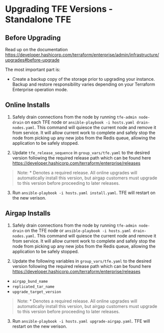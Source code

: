 # Upgrading TFE Versions - Standalone TFE

## Before Upgrading
Read up on the documentation https://developer.hashicorp.com/terraform/enterprise/admin/infrastructure/upgrades#before-upgrade

The most important part is:
- Create a backup copy of the storage prior to upgrading your instance. Backup and restore responsibility varies depending on your Terraform Enterprise operation mode.

## Online Installs
1. Safely drain connections from the node by running `tfe-admin node-drain` on each TFE node or `ansible-playbook -i hosts.yaml drain-nodes.yaml`.
This command will quiesce the current node and remove it from service. It will allow current work to complete and safely stop the node from picking up any new jobs from the Redis queue, allowing the application to be safely stopped.

2. Update `tfe_release_sequence` in `group_vars/tfe.yaml` to the desired version following the required release path which can be found here https://developer.hashicorp.com/terraform/enterprise/releases

>Note: * Denotes a required release. All online upgrades will automatically install this version, but airgap customers must upgrade to this version before proceeding to later releases.

3. Run `ansible-playbook -i hosts.yaml install.yaml`. TFE will restart on the new verison.

## Airgap Installs

1. Safely drain connections from the node by running `tfe-admin node-drain` on the TFE node or `ansible-playbook -i hosts.yaml drain-nodes.yaml`. 
This command will quiesce the current node and remove it from service. It will allow current work to complete and safely stop the node from picking up any new jobs from the Redis queue, allowing the application to be safely stopped.

2. Update the following variables in `group_vars/tfe.yaml` to the desired version following the required release path which can be found here https://developer.hashicorp.com/terraform/enterprise/releases
- `airgap_bund_name` 
- `replicated_tar_name`
- `upgrade_target_version`

>Note: * Denotes a required release. All online upgrades will automatically install this version, but airgap customers must upgrade to this version before proceeding to later releases.

3. Run `ansible-playbook -i hosts.yaml upgrade-airgap.yaml`. TFE will restart on the new verison.